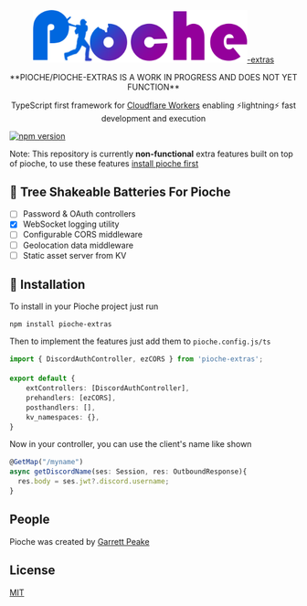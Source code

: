  <div>
 <p align="center">
  <a href="https://github.com/GarrettPeake/pioche-extras" title="View Project Source"><img width="375" src="https://github.com/GarrettPeake/pioche/blob/master/readme_logo.png" />-extras</a>
 </p>
 
 <div align="center">
  <p>**PIOCHE/PIOCHE-EXTRAS IS A WORK IN PROGRESS AND DOES NOT YET FUNCTION**</p><p>TypeScript first framework for <a href='https://workers.cloudflare.com'>Cloudflare Workers</a> enabling ⚡lightning⚡ fast development and execution</p>
</div>
<a href="https://www.npmjs.com/package/pioche-extras"><img src="https://badgen.net/npm/v/pioche-extras?color=blue" alt="npm version"></a>
</div>

Note: This repository is currently **non-functional** extra features built on top of pioche, to use these features [install pioche first](https://github.com/GarrettPeake/pioche)

## 🔋 Tree Shakeable Batteries For Pioche
 - [ ] Password & OAuth controllers
 - [x] WebSocket logging utility
 - [ ] Configurable CORS middleware
 - [ ] Geolocation data middleware
 - [ ] Static asset server from KV

## 💾 Installation

To install in your Pioche project just run
```
npm install pioche-extras
```
Then to implement the features just add them to `pioche.config.js/ts`
```ts
import { DiscordAuthController, ezCORS } from 'pioche-extras';

export default {
    extControllers: [DiscordAuthController],
    prehandlers: [ezCORS],
    posthandlers: [],
    kv_namespaces: {},
}
```
Now in your controller, you can use the client's name like shown
```ts
@GetMap("/myname")
async getDiscordName(ses: Session, res: OutboundResponse){
  res.body = ses.jwt?.discord.username;
}
```

## People

Pioche was created by [Garrett Peake](https://github.com/GarrettPeake)

## License
 [MIT](https://github.com/GarrettPeake/pioche/blob/master/LICENSE)